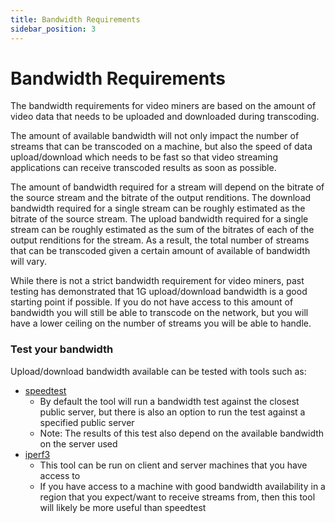 ```yaml
---
title: Bandwidth Requirements
sidebar_position: 3
---
```


# Bandwidth Requirements

The bandwidth requirements for video miners are based on the amount of video
data that needs to be uploaded and downloaded during transcoding.

The amount of available bandwidth will not only impact the number of streams
that can be transcoded on a machine, but also the speed of data upload/download
which needs to be fast so that video streaming applications can receive
transcoded results as soon as possible.

The amount of bandwidth required for a stream will depend on the bitrate of the
source stream and the bitrate of the output renditions. The download bandwidth
required for a single stream can be roughly estimated as the bitrate of the
source stream. The upload bandwidth required for a single stream can be roughly
estimated as the sum of the bitrates of each of the output renditions for the
stream. As a result, the total number of streams that can be transcoded given a
certain amount of available of bandwidth will vary.

While there is not a strict bandwidth requirement for video miners, past testing
has demonstrated that 1G upload/download bandwidth is a good starting point if
possible. If you do not have access to this amount of bandwidth you will still
be able to transcode on the network, but you will have a lower ceiling on the
number of streams you will be able to handle.

### Test your bandwidth

Upload/download bandwidth available can be tested with tools such as:

- [speedtest](https://www.speedtest.net/apps/cli)
  - By default the tool will run a bandwidth test against the closest public
    server, but there is also an option to run the test against a specified
    public server
  - Note: The results of this test also depend on the available bandwidth on the
    server used
- [iperf3](https://iperf.fr/)
  - This tool can be run on client and server machines that you have access to
  - If you have access to a machine with good bandwidth availability in a region
    that you expect/want to receive streams from, then this tool will likely be
    more useful than speedtest

